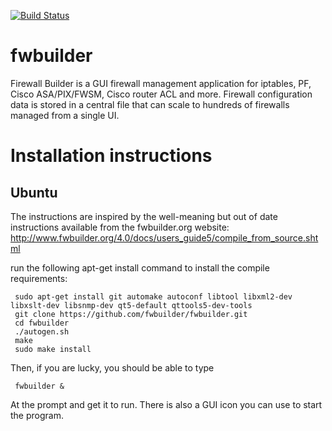 [![Build Status](https://travis-ci.org/fwbuilder/fwbuilder.svg?branch=master)](https://travis-ci.org/fwbuilder/fwbuilder)

fwbuilder
=========

Firewall Builder is a GUI firewall management application for iptables, PF, Cisco ASA/PIX/FWSM, Cisco router ACL and more. Firewall configuration data is stored in a central file that can scale to hundreds of firewalls managed from a single UI.


Installation instructions
=========================


Ubuntu
---------

The instructions are inspired by the well-meaning but out of date instructions available from the fwbuilder.org website: http://www.fwbuilder.org/4.0/docs/users_guide5/compile_from_source.shtml

run the following apt-get install command to install the compile requirements:

```
 sudo apt-get install git automake autoconf libtool libxml2-dev libxslt-dev libsnmp-dev qt5-default qttools5-dev-tools
 git clone https://github.com/fwbuilder/fwbuilder.git
 cd fwbuilder
 ./autogen.sh
 make
 sudo make install
```
Then, if you are lucky, you should be able to type
```
 fwbuilder &
```
At the prompt and get it to run. There is also a GUI icon you can use to start the program. 


